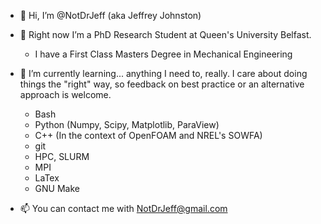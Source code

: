 - 👋 Hi, I’m @NotDrJeff (aka Jeffrey Johnston)
- 👀 Right now I’m a PhD Research Student at Queen's University Belfast.
  - I have a First Class Masters Degree in Mechanical Engineering

- 🌱 I’m currently learning... anything I need to, really. I care about doing things the "right" way, so feedback on best practice or an alternative approach is welcome.
  - Bash
  - Python (Numpy, Scipy, Matplotlib, ParaView)
  - C++ (In the context of OpenFOAM and NREL's SOWFA)
  - git
  - HPC, SLURM
  - MPI
  - LaTex
  - GNU Make

- 📫 You can contact me with NotDrJeff@gmail.com

<!---
NotDrJeff/NotDrJeff is a ✨ special ✨ repository because its `README.md` (this file) appears on your GitHub profile.
You can click the Preview link to take a look at your changes.
--->
